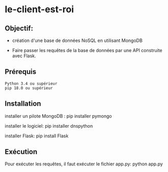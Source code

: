# le-client-est-roi

## Objectif: 
- création d'une base de données NoSQL en utilisant MongoDB

- Faire passer les requêtes de la base de données par une API construite avec Flask.

## Prérequis

    Python 3.4 ou supérieur
    pip 18.0 ou supérieur
    
## Installation

installer un pilote MongoDB : pip installer pymongo

installer le logiciel: pip installer dnspython

installer Flask: pip install Flask

## Exécution

Pour exécuter les requêtes, il faut exécuter le fichier app.py: python app.py
